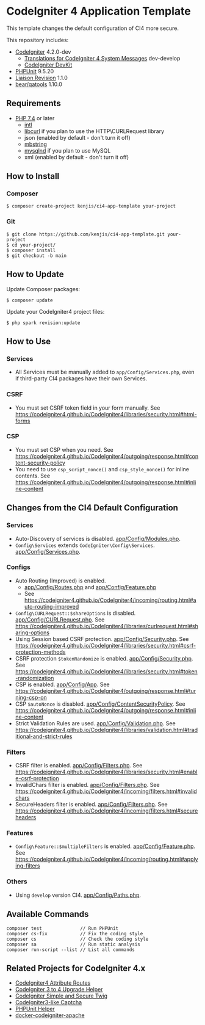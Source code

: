 # CodeIgniter 4 Application Template

This template changes the default configuration of CI4 more secure.

This repository includes:

- [CodeIgniter](https://github.com/codeigniter4/CodeIgniter4) 4.2.0-dev
  - [Translations for CodeIgniter 4 System Messages](https://github.com/codeigniter4/translations) dev-develop
  - [CodeIgniter DevKit](https://github.com/codeigniter4/devkit)
- [PHPUnit](https://github.com/sebastianbergmann/phpunit) 9.5.20
- [Liaison Revision](https://github.com/paulbalandan/liaison-revision) 1.1.0
- [bear/qatools](https://github.com/bearsunday/BEAR.QATools) 1.10.0

## Requirements

- [PHP 7.4](https://www.php.net/releases/7_4_0.php) or later
  - [intl](http://php.net/manual/en/intl.requirements.php)
  - [libcurl](http://php.net/manual/en/curl.requirements.php) if you plan to use the HTTP\CURLRequest library
  - json (enabled by default - don't turn it off)
  - [mbstring](http://php.net/manual/en/mbstring.installation.php)
  - [mysqlnd](http://php.net/manual/en/mysqlnd.install.php) if you plan to use MySQL
  - xml (enabled by default - don't turn it off)

## How to Install

### Composer

```sh-session
$ composer create-project kenjis/ci4-app-template your-project
```

### Git

```sh-session
$ git clone https://github.com/kenjis/ci4-app-template.git your-project
$ cd your-project/
$ composer install
$ git checkout -b main
```

## How to Update

Update Composer packages:

```sh-session
$ composer update
```

Update your CodeIgniter4 project files:

```sh-session
$ php spark revision:update
```

## How to Use

### Services

- All Services must be manually added to `app/Config/Services.php`, even if third-party CI4 packages have their own Services.

### CSRF

- You must set CSRF token field in your form manually. See https://codeigniter4.github.io/CodeIgniter4/libraries/security.html#html-forms

### CSP

- You must set CSP when you need. See https://codeigniter4.github.io/CodeIgniter4/outgoing/response.html#content-security-policy
- You need to use `csp_script_nonce()` and `csp_style_nonce()` for inline contents. See https://codeigniter4.github.io/CodeIgniter4/outgoing/response.html#inline-content

## Changes from the CI4 Default Configuration

### Services

- Auto-Discovery of services is disabled. [app/Config/Modules.php](https://github.com/kenjis/ci4-app-template/blob/ci4-app-template/app/Config/Modules.php#L51).
- `Config\Services` extends `CodeIgniter\Config\Services`. [app/Config/Services.php](https://github.com/kenjis/ci4-app-template/blob/ci4-app-template/app/Config/Services.php#L20).

### Configs

- Auto Routing (Improved) is enabled. 
  - [app/Config/Routes.php](https://github.com/kenjis/ci4-app-template/blob/ci4-app-template/app/Config/Routes.php#L28) and [app/Config/Feature.php](https://github.com/kenjis/ci4-app-template/blob/ci4-app-template/app/Config/Feature.php#L31)
  - See https://codeigniter4.github.io/CodeIgniter4/incoming/routing.html#auto-routing-improved
- `Config\CURLRequest::$shareOptions` is disabled. [app/Config/CURLRequest.php](https://github.com/kenjis/ci4-app-template/blob/ci4-app-template/app/Config/CURLRequest.php#L21). See https://codeigniter4.github.io/CodeIgniter4/libraries/curlrequest.html#sharing-options
- Using Session based CSRF protection. [app/Config/Security.php](https://github.com/kenjis/ci4-app-template/blob/ci4-app-template/app/Config/Security.php#L18). See https://codeigniter4.github.io/CodeIgniter4/libraries/security.html#csrf-protection-methods
- CSRF protection `$tokenRandomize` is enabled. [app/Config/Security.php](https://github.com/kenjis/ci4-app-template/blob/ci4-app-template/app/Config/Security.php#L29). See https://codeigniter4.github.io/CodeIgniter4/libraries/security.html#token-randomization
- CSP is enabled. [app/Config/App](https://github.com/kenjis/ci4-app-template/blob/ci4-app-template/app/Config/App.php#L464). See https://codeigniter4.github.io/CodeIgniter4/outgoing/response.html#turning-csp-on
- CSP `$autoNonce` is disabled. [app/Config/ContentSecurityPolicy](https://github.com/kenjis/ci4-app-template/blob/ci4-app-template/app/Config/ContentSecurityPolicy.php#L187). See https://codeigniter4.github.io/CodeIgniter4/outgoing/response.html#inline-content
- Strict Validation Rules are used. [app/Config/Validation.php](https://github.com/kenjis/ci4-app-template/blob/ci4-app-template/app/Config/Validation.php#L24-L27). See https://codeigniter4.github.io/CodeIgniter4/libraries/validation.html#traditional-and-strict-rules

### Filters

- CSRF filter is enabled. [app/Config/Filters.php](https://github.com/kenjis/ci4-app-template/blob/ci4-app-template/app/Config/Filters.php#L57-L60). See https://codeigniter4.github.io/CodeIgniter4/libraries/security.html#enable-csrf-protection
- InvalidChars filter is enabled. [app/Config/Filters.php](https://github.com/kenjis/ci4-app-template/blob/ci4-app-template/app/Config/Filters.php#L38). See https://codeigniter4.github.io/CodeIgniter4/incoming/filters.html#invalidchars
- SecureHeaders filter is enabled. [app/Config/Filters.php](https://github.com/kenjis/ci4-app-template/blob/ci4-app-template/app/Config/Filters.php#L43). See https://codeigniter4.github.io/CodeIgniter4/incoming/filters.html#secureheaders

### Features

- `Config\Feature::$multipleFilters` is enabled. [app/Config/Feature.php](https://github.com/kenjis/ci4-app-template/blob/ci4-app-template/app/Config/Feature.php#L26). See https://codeigniter4.github.io/CodeIgniter4/incoming/routing.html#applying-filters

### Others

- Using `develop` version CI4. [app/Config/Paths.php](https://github.com/kenjis/ci4-app-template/blob/ci4-app-template/app/Config/Paths.php#L28).

## Available Commands

```
composer test              // Run PHPUnit
composer cs-fix            // Fix the coding style
composer cs                // Check the coding style
composer sa                // Run static analysis
composer run-script --list // List all commands
```

## Related Projects for CodeIgniter 4.x

- [CodeIgniter4 Attribute Routes](https://github.com/kenjis/ci4-attribute-routes)
- [CodeIgniter 3 to 4 Upgrade Helper](https://github.com/kenjis/ci3-to-4-upgrade-helper)
- [CodeIgniter Simple and Secure Twig](https://github.com/kenjis/codeigniter-ss-twig)
- [CodeIgniter3-like Captcha](https://github.com/kenjis/ci3-like-captcha)
- [PHPUnit Helper](https://github.com/kenjis/phpunit-helper)
- [docker-codeigniter-apache](https://github.com/kenjis/docker-codeigniter-apache)
